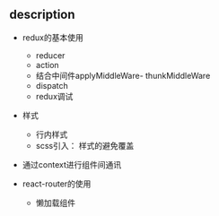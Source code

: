 ## description
- redux的基本使用
	- reducer
	- action
	- 结合中间件applyMiddleWare- thunkMiddleWare
	- dispatch
	- redux调试
- 样式
	- 行内样式
	- scss引入： 样式的避免覆盖
- 通过context进行组件间通讯

- react-router的使用	
	- 懒加载组件











